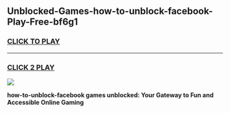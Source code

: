 
## Unblocked-Games-how-to-unblock-facebook-Play-Free-bf6g1
<h3>
<a href="https://premium76.site?title=how-to-unblock-facebook&ref=23A">CLICK TO PLAY</a></h3>
<hr>

<h3>
<a href="https://premium76.site?title=how-to-unblock-facebook&ref=23A">CLICK 2 PLAY</a>
  
</h3>

<a href="https://premium76.site?title=how-to-unblock-facebook&ref=23A"><img src="https://clearcache.store/games.png"></a>


**how-to-unblock-facebook games unblocked: Your Gateway to Fun and Accessible Online Gaming**

